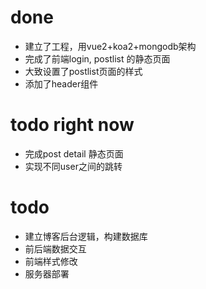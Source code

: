 # done
- 建立了工程，用vue2+koa2+mongodb架构
- 完成了前端login, postlist 的静态页面
- 大致设置了postlist页面的样式
- 添加了header组件

# todo right now
- 完成post detail 静态页面
- 实现不同user之间的跳转

# todo
- 建立博客后台逻辑，构建数据库
- 前后端数据交互
- 前端样式修改
- 服务器部署